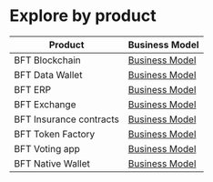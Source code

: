 # Explore by product

| Product | Business Model |
| ------- | -------------- |
| BFT Blockchain | [Business Model](https://bft-solutions.github.io/bft-business-process/tools/bftblockchain/index.html#list) |
| BFT Data Wallet | [Business Model](https://bft-solutions.github.io/bft-business-process/tools/bftdata/index.html#list) |
| BFT ERP | [Business Model](https://bft-solutions.github.io/bft-business-process/tools/bfterp/index.html#list) |
| BFT Exchange | [Business Model](https://bft-solutions.github.io/bft-business-process/tools/bftexchange/index.html#list) |
| BFT Insurance contracts | [Business Model](https://bft-solutions.github.io/bft-business-process/tools/bftinsurance/index.html#list) |
| BFT Token Factory | [Business Model](https://bft-solutions.github.io/bft-business-process/tools/bfttokenfactory/index.html#list) |
| BFT Voting app | [Business Model](https://bft-solutions.github.io/bft-business-process/tools/bftvote/index.html#list) |
| BFT Native Wallet | [Business Model](https://bft-solutions.github.io/bft-business-process/tools/bftwallet/index.html#list) |

